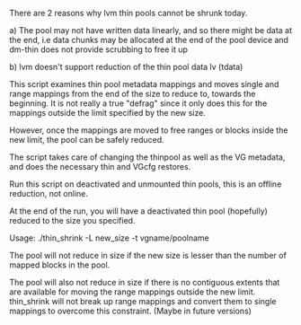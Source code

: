 There are 2 reasons why lvm thin pools cannot be shrunk today.

a) The pool may not have written data linearly, and so there might be data at 
the end, i.e data chunks may be allocated at the end of the pool device 
and dm-thin does not provide scrubbing to free it up

b) lvm doesn't support reduction of the thin pool data lv (tdata)

This script examines thin pool metadata mappings and moves single and range 
mappings from the end of the size to reduce to, towards the beginning. It is not
really a true "defrag" since it only does this for the mappings outside the 
limit specified by the new size.

However, once the mappings are moved to free ranges or blocks inside the new 
limit, the pool can be safely reduced. 

The script takes care of changing the thinpool  as well as the VG metadata, 
and does the necessary thin and VGcfg restores.

Run this script on deactivated and unmounted thin pools, this is an offline
reduction, not online.

At the end of the run, you will have a deactivated thin pool (hopefully) 
reduced to the size you specified.

Usage:
./thin_shrink -L new_size -t vgname/poolname

The pool will not reduce in size if the new size is lesser than the number of
mapped blocks in the pool.

The pool will also not reduce in size if there is no contiguous extents that 
are available for moving the range mappings outside the new limit. 
thin_shrink will not break up range mappings and convert them to single mappings
to overcome this constraint. (Maybe in future versions)




